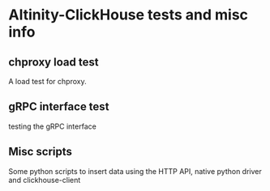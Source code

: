
# Altinity-ClickHouse tests and misc info

## chproxy load test

A load test for chproxy.


## gRPC interface test

testing the gRPC interface

## Misc scripts

Some python scripts to insert data using the HTTP API, native python driver and clickhouse-client 